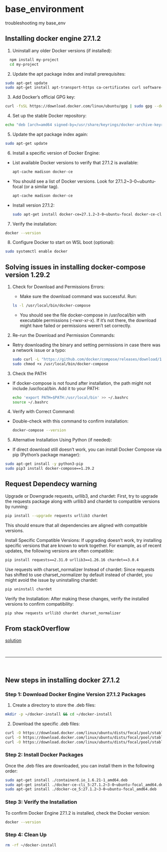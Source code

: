 # base_environment
troubleshooting my base_env

## Installing docker engine 27.1.2

1. Uninstall any older Docker versions (if installed):
```bash
  npm install my-project
  cd my-project
```

2. Update the apt package index and install prerequisites:
```bash
sudo apt-get update
sudo apt-get install apt-transport-https ca-certificates curl software-properties-common
```

3. Add Docker’s official GPG key:
```bash
curl -fsSL https://download.docker.com/linux/ubuntu/gpg | sudo gpg --dearmor -o /usr/share/keyrings/docker-archive-keyring.gpg
```

4. Set up the stable Docker repository:
```bash
echo "deb [arch=amd64 signed-by=/usr/share/keyrings/docker-archive-keyring.gpg] https://download.docker.com/linux/ubuntu $(lsb_release -cs) stable" | sudo tee /etc/apt/sources.list.d/docker.list > /dev/null
```

5. Update the apt package index again:
```bash
sudo apt-get update
```

6. Install a specific version of Docker Engine:
 - List available Docker versions to verify that 27.1.2 is available:
   ```bash
   apt-cache madison docker-ce
   ```
 - You should see a list of Docker versions. Look for 27.1.2~3-0~ubuntu-focal (or a similar tag).
   ```bash
   apt-cache madison docker-ce
   ```
 - Install version 27.1.2:
   ```bash
   sudo apt-get install docker-ce=27.1.2~3-0~ubuntu-focal docker-ce-cli=27.1.2~3-0~ubuntu-focal containerd.io
   ```

7. Verify the installation:
```bash
docker --version
```

8. Configure Docker to start on WSL boot (optional):
```bash
sudo systemctl enable docker
```

## Solving issues in installing docker-compose version 1.29.2

1. Check for Download and Permissions Errors:
   - Make sure the download command was successful. Run:
    ```bash
    ls -l /usr/local/bin/docker-compose
    ```
   - You should see the file docker-compose in /usr/local/bin with executable permissions (-rwxr-xr-x). If it’s not there, the download might have failed or permissions weren’t set correctly.

2. Re-run the Download and Permission Commands:
  - Retry downloading the binary and setting permissions in case there was a network issue or a typo:
    ```bash
    sudo curl -L "https://github.com/docker/compose/releases/download/1.29.2/docker-compose-$(uname -s)-$(uname -m)" -o /usr/local/bin/docker-compose
    sudo chmod +x /usr/local/bin/docker-compose
    ```

3. Check the PATH:
  - If docker-compose is not found after installation, the path might not include /usr/local/bin. Add it to your PATH:
    ```bash
    echo 'export PATH=$PATH:/usr/local/bin' >> ~/.bashrc
    source ~/.bashrc
    ```

4. Verify with Correct Command:
 - Double-check with this command to confirm installation:
   ```bash
   docker-compose --version
   ```

5. Alternative Installation Using Python (if needed):
 - If direct download still doesn’t work, you can install Docker Compose via pip (Python’s package manager):
  ```bash
  sudo apt-get install -y python3-pip
  sudo pip3 install docker-compose==1.29.2
  ```

## Request Dependecy warning
Upgrade or Downgrade requests, urllib3, and chardet: First, try to upgrade the requests package along with urllib3 and chardet to compatible versions by running:

```bash
pip install --upgrade requests urllib3 chardet
```
This should ensure that all dependencies are aligned with compatible versions.

Install Specific Compatible Versions: If upgrading doesn’t work, try installing specific versions that are known to work together. For example, as of recent updates, the following versions are often compatible:

```bash
pip install requests==2.31.0 urllib3==1.26.16 chardet==3.0.4
````
Use requests with charset_normalizer Instead of chardet: Since requests has shifted to use charset_normalizer by default instead of chardet, you might avoid the issue by uninstalling chardet:

```bash
pip uninstall chardet
```
Verify the Installation: After making these changes, verify the installed versions to confirm compatibility:

```bash
pip show requests urllib3 chardet charset_normalizer
```


## From stackOverflow
[solution](https://stackoverflow.com/questions/39684974/docker-for-windows-error-hardware-assisted-virtualization-and-data-execution-p#39989990)

<br>
<hr>
<br>

## New steps in installing docker 27.1.2
### Step 1: Download Docker Engine Version 27.1.2 Packages
1. Create a directory to store the .deb files:
```bash
mkdir -p ~/docker-install && cd ~/docker-install
```

2. Download the specific .deb files:
```bash
curl -O https://download.docker.com/linux/ubuntu/dists/focal/pool/stable/amd64/docker-ce_5%3A27.1.2~3-0~ubuntu-focal_amd64.deb
curl -O https://download.docker.com/linux/ubuntu/dists/focal/pool/stable/amd64/docker-ce-cli_5%3A27.1.2~3-0~ubuntu-focal_amd64.deb
curl -O https://download.docker.com/linux/ubuntu/dists/focal/pool/stable/amd64/containerd.io_1.6.21-1_amd64.deb
```

### Step 2: Install Docker Packages
Once the .deb files are downloaded, you can install them in the following order:
```bash
sudo apt-get install ./containerd.io_1.6.21-1_amd64.deb
sudo apt-get install ./docker-ce-cli_5:27.1.2~3-0~ubuntu-focal_amd64.deb
sudo apt-get install ./docker-ce_5:27.1.2~3-0~ubuntu-focal_amd64.deb
```

### Step 3: Verify the Installation
To confirm Docker Engine 27.1.2 is installed, check the Docker version:
```bash
docker --version
```

### Step 4: Clean Up
```bash
rm -rf ~/docker-install
```


   


    
